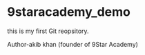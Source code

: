 # 9staracademy_demo
this is my first Git reopsitory.
<br>

Author-akib khan (founder of 9Star Academy)



